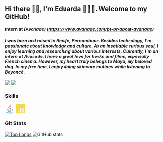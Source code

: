 ## Hi there 👋🏽, I'm Eduarda 👩🏽‍💻. Welcome to my GitHub!
#### Intern at *[Avanade] (https://www.avanade.com/pt-br/about-avanade)*

#### _I was born and raised in Recife, Pernambuco. Besides technology, I'm passionate about knowledge and culture. As an insatiable curious soul, I enjoy learning and researching about various interests. Currently, I'm an intern at Avanade. I have a great love for books and films, especially French cinema. However, my heart truly belongs to Maya, my beloved dog. In my free time, I enjoy doing skincare routines while listening to Beyoncé._

<a href = "mailto:duarda.alvesx@gmail.com"><img src="https://img.shields.io/badge/-Gmail-%23333?style=for-the-badge&logo=gmail&logoColor=white" target="_blank"></a>
<a href="https://www.linkedin.com/in/eduardaalves/" target="_blank"><img src="https://img.shields.io/badge/-LinkedIn-%230077B5?style=for-the-badge&logo=linkedin&logoColor=white" target="_blank"></a> 

### Skills

  <img align="center" alt="Java" height="30" width="30" src="https://raw.githubusercontent.com/devicons/devicon/master/icons/java/java-original.svg">  <img align="center" alt="Js" height="30" width="30" src="https://raw.githubusercontent.com/devicons/devicon/master/icons/javascript/javascript-plain.svg">
  
### Git Stats 

[![Top Langs](https://github-readme-stats.vercel.app/api/top-langs/?username=eduardaalvess&layout=donut&langs_count=4&theme=transparent)](https://github.com/eduardaalvess/github-readme-stats)
![GitHub stats](https://github-readme-stats.vercel.app/api?username=eduardaalvess&show_icons=true&theme=transparent) 
